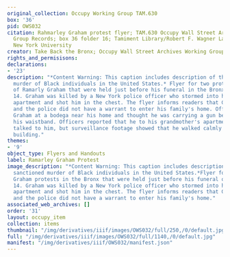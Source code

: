 ```yaml
---
original_collection: Occupy Working Group TAM.630
box: '36'
pid: OWS032
citation: Rahmarley Graham protest flyer; TAM.630 Occupy Wall Street Archives Working
  Group Records; box 36 folder 16; Tamiment Library/Robert F. Wagner Labor Archives,
  New York University
creator: Take Back the Bronx; Occupy Wall Street Archives Working Group
rights_and_permisisons:
declarations:
- '23'
description: "*Content Warning: This caption includes description of the state sanctioned
  murder of Black individuals in the United States.* Flyer for two protests in honor
  of Ramarly Graham that were held just before his funeral in the Bronx on February
  14. Graham was killed by a New York police officer who stormed into his grandmother's
  apartment and shot him in the chest. The flyer informs readers that Graham was unarmed
  and the police did not have a warrant to enter his family's home. Officers spotted
  Graham at a bodega near his home and thought he was carrying a gun because he adjusted
  his waistband. Officers reported that he to his grandmother's apartment after they
  talked to him, but surveillance footage showed that he walked calmly to the residential
  building."
themes:
- '9'
object_type: Flyers and Handouts
label: Ramarley Graham Protest
image_description: "*Content Warning: This caption includes description of the state
  sanctioned murder of Black individuals in the United States.*Flyer for two Ramarley
  Graham protests in the Bronx that were held just before his funeral on February
  14. Graham was killed by a New York police officer who stormed into his grandmother's
  apartment and shot him in the chest. The flyer informs readers that Graham was unarmed
  and the police did not have a warrant to enter his family's home."
associated_web_archives: []
order: '31'
layout: occupy_item
collection: items
thumbnail: "/img/derivatives/iiif/images/OWS032/full/250,/0/default.jpg"
full: "/img/derivatives/iiif/images/OWS032/full/1140,/0/default.jpg"
manifest: "/img/derivatives/iiif/OWS032/manifest.json"
---
```

